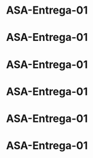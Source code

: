 # ASA-Entrega-01
# ASA-Entrega-01
# ASA-Entrega-01
# ASA-Entrega-01
# ASA-Entrega-01
# ASA-Entrega-01
